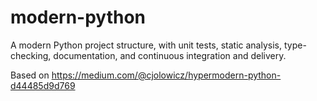 # modern-python

A modern Python project structure, with unit tests, static analysis, type-checking, documentation, and continuous integration and delivery.

Based on https://medium.com/@cjolowicz/hypermodern-python-d44485d9d769
